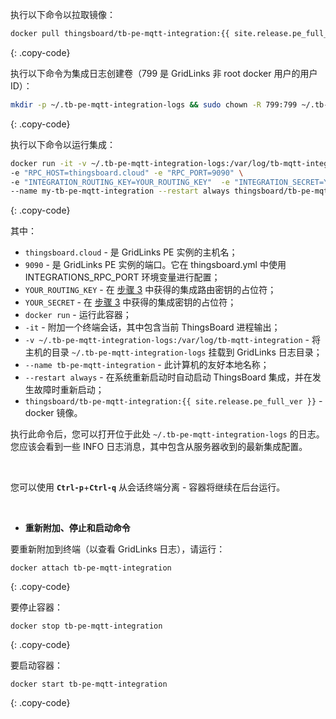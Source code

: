 执行以下命令以拉取镜像：

```bash
docker pull thingsboard/tb-pe-mqtt-integration:{{ site.release.pe_full_ver }}
```
{: .copy-code}

执行以下命令为集成日志创建卷（799 是 GridLinks 非 root docker 用户的用户 ID）：

```bash
mkdir -p ~/.tb-pe-mqtt-integration-logs && sudo chown -R 799:799 ~/.tb-pe-mqtt-integration-logs
```
{: .copy-code}

执行以下命令以运行集成：

```bash
docker run -it -v ~/.tb-pe-mqtt-integration-logs:/var/log/tb-mqtt-integration \
-e "RPC_HOST=thingsboard.cloud" -e "RPC_PORT=9090" \
-e "INTEGRATION_ROUTING_KEY=YOUR_ROUTING_KEY"  -e "INTEGRATION_SECRET=YOUR_SECRET" \
--name my-tb-pe-mqtt-integration --restart always thingsboard/tb-pe-mqtt-integration:{{ site.release.pe_full_ver }}
```
{: .copy-code}

其中：

- `thingsboard.cloud` - 是 GridLinks PE 实例的主机名；
- `9090` - 是 GridLinks PE 实例的端口。它在 thingsboard.yml 中使用 INTEGRATIONS_RPC_PORT 环境变量进行配置；
- `YOUR_ROUTING_KEY` - 在 [步骤 3](/docs/user-guide/integrations/remote-integrations/#step-3-save-remote-integration-credentials) 中获得的集成路由密钥的占位符；
- `YOUR_SECRET` - 在 [步骤 3](/docs/user-guide/integrations/remote-integrations/#step-3-save-remote-integration-credentials) 中获得的集成密钥的占位符；
- `docker run` - 运行此容器；
- `-it` - 附加一个终端会话，其中包含当前 ThingsBoard 进程输出；
- `-v ~/.tb-pe-mqtt-integration-logs:/var/log/tb-mqtt-integration` - 将主机的目录 `~/.tb-pe-mqtt-integration-logs` 挂载到 GridLinks 日志目录；
- `--name tb-pe-mqtt-integration` - 此计算机的友好本地名称；
- `--restart always` - 在系统重新启动时自动启动 ThingsBoard 集成，并在发生故障时重新启动；
- `thingsboard/tb-pe-mqtt-integration:{{ site.release.pe_full_ver }}` - docker 镜像。

执行此命令后，您可以打开位于此处 `~/.tb-pe-mqtt-integration-logs` 的日志。您应该会看到一些 INFO 日志消息，其中包含从服务器收到的最新集成配置。

<br>

您可以使用 **`Ctrl-p`**+**`Ctrl-q`** 从会话终端分离 - 容器将继续在后台运行。

<br>

- **重新附加、停止和启动命令**

要重新附加到终端（以查看 GridLinks 日志），请运行：

```
docker attach tb-pe-mqtt-integration
```
{: .copy-code}

要停止容器：

```
docker stop tb-pe-mqtt-integration
```
{: .copy-code}

要启动容器：

```
docker start tb-pe-mqtt-integration
```
{: .copy-code}